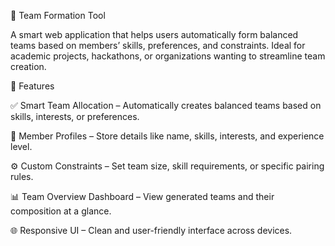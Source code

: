 🧩 Team Formation Tool

A smart web application that helps users automatically form balanced teams based on members’ skills, preferences, and constraints. Ideal for academic projects, hackathons, or organizations wanting to streamline team creation.

🚀 Features

✅ Smart Team Allocation – Automatically creates balanced teams based on skills, interests, or preferences.

👥 Member Profiles – Store details like name, skills, interests, and experience level.

⚙️ Custom Constraints – Set team size, skill requirements, or specific pairing rules.

📊 Team Overview Dashboard – View generated teams and their composition at a glance.

🌐 Responsive UI – Clean and user-friendly interface across devices.
